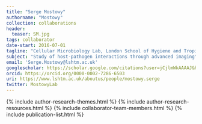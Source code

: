 ```yaml
---
title: "Serge Mostowy"
authorname: "Mostowy"
collection: collaborations
header:
  teaser: SM.jpg
tags: collaborator
date-start: 2016-07-01
tagline: "Cellular Microbiology Lab, London School of Hygiene and Tropical Medicine, UK"
subject: "Study of host-pathogen interactions through advanced imaging"
email: 'Serge.Mostowy@lshtm.ac.uk'
googlescholar: https://scholar.google.com/citations?user=jCjlmWkAAAAJ&hl=en
orcid: https://orcid.org/0000-0002-7286-6503
uri: https://www.lshtm.ac.uk/aboutus/people/mostowy.serge
twitter: MostowyLab
---
```

<p align= "justify">

{% include author-research-themes.html %}
{% include author-research-resources.html %}
{% include collaborator-team-members.html %}
{% include publication-list.html %}
